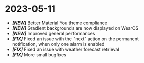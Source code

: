 # 2023-05-11

* ***[NEW]*** Better Material You theme compliance
* ***[NEW]*** Gradient backgrounds are now displayed on WearOS
* ***[NEW]*** Improved general performances
* ***[FIX]*** Fixed an issue with the "next" action on the permanent notification, when only one alarm is enabled
* ***[FIX]*** Fixed an issue with weather forecast retrieval
* ***[FIX]*** More small bugfixes
